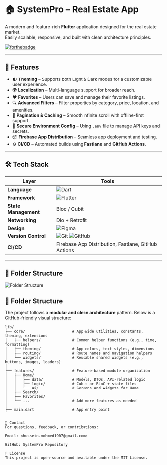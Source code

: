 # 🏠 SystemPro – Real Estate App

A modern and feature-rich **Flutter** application designed for the real estate market.  
Easily scalable, responsive, and built with clean architecture principles.

[![forthebadge](https://forthebadge.com/images/badges/made-with-flutter.svg)](https://flutter.dev/)

---

## 🚀 Features

- 🌓 **Theming** – Supports both Light & Dark modes for a customizable user experience.
- 🌍 **Localization** – Multi-language support for broader reach.
- ❤️ **Favorites** – Users can save and manage their favorite listings.
- 🔍 **Advanced Filters** – Filter properties by category, price, location, and amenities.
- 🔁 **Pagination & Caching** – Smooth infinite scroll with offline-first support.
- 🔐 **Secure Environment Config** – Using `.env` file to manage API keys and secrets.
- 📦 **Firebase App Distribution** – Seamless app deployment and testing.
- ⚙️ **CI/CD** – Automated builds using **Fastlane** and **GitHub Actions**.

---

## 🛠️ Tech Stack

| Layer | Tools |
|-------|-------|
| **Language** | ![Dart](https://img.shields.io/badge/dart-%230175C2.svg?style=for-the-badge&logo=dart&logoColor=white) |
| **Framework** | ![Flutter](https://img.shields.io/badge/Flutter-%2302569B.svg?style=for-the-badge&logo=Flutter&logoColor=white) |
| **State Management** | Bloc / Cubit |
| **Networking** | Dio + Retrofit |
| **Design** | ![Figma](https://img.shields.io/badge/figma-%23F24E1E.svg?style=for-the-badge&logo=figma&logoColor=white) |
| **Version Control** | ![Git](https://img.shields.io/badge/git-%23F05033.svg?style=for-the-badge&logo=git&logoColor=white) ![GitHub](https://img.shields.io/badge/github-%23121011.svg?style=for-the-badge&logo=github&logoColor=white) |
| **CI/CD** | Firebase App Distribution, Fastlane, GitHub Actions |

---

## 📂 Folder Structure

![Folder Structure](https://chat.openai.com/cdn-cgi/imagedelivery/Xw4zI-yyME3w8e1j0dnH3A/file_000000004df461f88e49fb34cf7fdcb0/public)

## 📁 Folder Structure

The project follows a **modular and clean architecture** pattern. Below is a GitHub-friendly visual structure:

```text
lib/
├── core/                     # App-wide utilities, constants, theming, extensions
│   ├── helpers/              # Common helper functions (e.g., time, formatting)
│   ├── theming/              # App colors, text styles, dimensions
│   ├── routing/              # Route names and navigation helpers
│   └── widgets/              # Reusable shared widgets (e.g., buttons, images, loaders)
│
├── features/                 # Feature-based module organization
│   ├── Home/
│   │   ├── data/             # Models, DTOs, API-related logic
│   │   ├── logic/            # Cubit or BLoC + state files
│   │   └── ui/               # Screens and widgets for Home
│   ├── Search/
│   ├── Favorites/
│   └── ...                   # Add more features as needed
│
├── main.dart                 # App entry point


📧 Contact
For questions, feedback, or contributions:

Email: <hussein.mohmed1907@gmail.com>

GitHub: SystemPro Repository

📄 License
This project is open-source and available under the MIT License.
